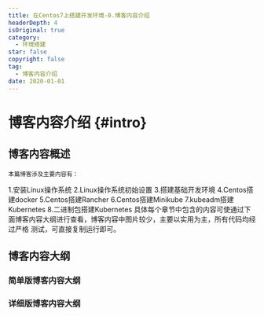 ```yaml
---
title: 在Centos7上搭建开发环境-0.博客内容介绍
headerDepth: 4
isOriginal: true
category:
  - 环境搭建
star: false
copyright: false
tag:
  - 博客内容介绍
date: 2020-01-01
---
```


# 博客内容介绍 {#intro}
## 博客内容概述
    本篇博客涉及主要内容有：
   1.安装Linux操作系统
   2.Linux操作系统初始设置
   3.搭建基础开发环境
   4.Centos搭建docker
   5.Centos搭建Rancher
   6.Centos搭建Minikube
   7.kubeadm搭建Kubernetes
   8.二进制包搭建Kubernetes
	具体每个章节中包含的内容可使通过下面博客内容大纲进行查看，博客内容中图片较少，主要以实用为主，所有代码均经过严格
    测试，可直接复制运行即可。
## 博客内容大纲
	
###	简单版博客内容大纲
<!--最深展示二级标题内容-->
<Markmap localtion="/enhance/markmap/environment/centos/centos7/centos7-outline2.html"/>

>
<!--最深展示五级标题内容-->
###	详细版博客内容大纲
<Markmap localtion="/enhance/markmap/environment/centos/centos7/centos7-outline3.html"/>

>


